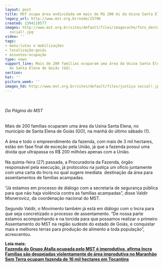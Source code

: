 ```yaml
---
layout: post
title: MST ocupa área endividada em mais de R$ 200 mi da Usina Santa Elena, em GO
legacy_url: http://www.mst.org.br/node/15796
created: 1394110577
images: http://www.mst.org.br/sites/default/files/imagecache/foto_destaque/justiça
  social!.jpg
video: ''
tags:
- menu:lutas e mobilizações
- localização:goiás
- assuntos:ocupação
type: news
support_line: Mais de 200 famílias ocuparam uma área da Usina Santa Elena, no  município
  de Santa Elena de Goiás (GO).
section: 
hat: ''
picture_week: ''
images_hd: http://www.mst.org.br/sites/default/files/justiça social!.jpg
---
```

<p><br><em><br>Da Página do&nbsp;MST</em><br><br><br>Mais de 200 famílias ocuparam uma área da Usina Santa Elena, no município de Santa Elena de Goiás (GO), na manhã do último sábado (1).<br><br>A área e todo o empreendimento da fazenda, com mais de 3 mil hectares, estão em fase final de exceção pela União, já que a fazenda possui uma dívida que ultrapassa os R$ 200 milhões apenas com a União. <br><br>Na quinta-feira (27) passada, a Procuradoria da Fazenda, órgão responsável pela execução, já protocolou na justiça um ofício juntamente com uma carta do Incra no qual sugere imediata&nbsp; destinação da área para assentamentos de famílias acampadas. <br><br>“Já estamos em processo de diálogo com a secretaria de segurança pública para que não haja violência contra as famílias acampadas”, disse Valdir Misnerovicz, da coordenação nacional do MST.<br><br>Segundo Valdir, o Movimento também já está em diálogo com o Incra para que seja concretizado o processo de assentamento. “De nossa parte estamos acompanhando e na torcida para que possamos realizar o primeiro Assentamento do MST na região sudeste do estado de Goiás, e conquistar mais e melhores terras para produção de alimento a toda população”, acrescentou.</p><p><strong>Leia mais:<br></strong><a href="http://www.mst.org.br/node/15795"><strong>Fazenda do Grupo Atalla ocupada pelo MST é improdutiva, afirma Incra <br></strong></a><a href="http://www.mst.org.br/node/15791"><strong>Famílias são despejadas violentamente de área improdutiva no Maranhão</strong></a><a href="http://www.mst.org.br/node/15791"><strong><br></strong></a><a href="http://www.mst.org.br/node/15790"><strong>Sem Terra ocupam fazenda de 16 mil hectares em Tocantins </strong></a></p><p>&nbsp;</p><p>&nbsp;</p>
